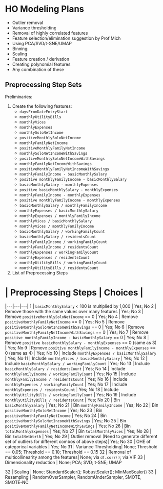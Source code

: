 # HO Modeling Plans
- Outlier removal
- Variance thresholding
- Removal of highly correlated features
- Feature selection/elimination suggestion by Prof Mich
- Using PCA/SVD/t-SNE/UMAP
- Binning
- Scaling
- Feature creation / derivation
- Creating polynomial features
- Any combination of these

## Preprocessing Step Sets
Preliminaries:
1. Create the following features:
    - `daysFromDateEntryStart`
    - `monthlyUtilityBills`
    - `monthlyVices`
    - `monthlyExpenses`
    - `monthlySoloNetIncome`
    - `positiveMonthlySoloNetIncome`
    - `monthlyFamilyNetIncome`
    - `positiveMonthlyFamilyNetIncome`
    - `monthlySoloNetIncomeWithSavings`
    - `positiveMonthlySoloNetIncomeWithSavings`
    - `monthlyFamilyNetIncomeWithSavings`
    - `positiveMonthlyFamilyNetIncomeWithSavings`
    - `monthlyFamilyIncome - basicMonthlySalary`
    - `positive monthlyFamilyIncome - basicMonthlySalary`
    - `basicMonthlySalary - monthlyExpenses`
    - `positive basicMonthlySalary - monthlyExpenses`
    - `monthlyFamilyIncome - monthlyExpenses`
    - `positive monthlyFamilyIncome - monthlyExpenses`
    - `basicMonthlySalary / monthlyFamilyIncome`
    - `monthlyExpenses / basicMonthlySalary`
    - `monthlyExpenses / monthlyFamilyIncome`
    - `monthlyVices / basicMonthlySalary`
    - `monthlyVices / monthlyFamilyIncome`
    - `basicMonthlySalary / workingFamilyCount`
    - `basicMonthlySalary / residentsCount`
    - `monthlyFamilyIncome / workingFamilyCount`
    - `monthlyFamilyIncome / residentsCount`
    - `monthlyExpenses / workingFamilyCount`
    - `monthlyExpenses / residentsCount`
    - `monthlyUtilityBills / workingFamilyCount`
    - `monthlyUtilityBills / residentsCount`
2. List of Preprocessing Steps

# | Preprocessing Steps | Choices |
|---|---|---|
1 | `basicMonthlySalary` < 100  is multiplied by 1,000 | Yes; No
2 | Remove those with the same values over many features | Yes; No
3 | Remove `positiveMonthlySoloNetIncome` == 0 | Yes; No
4 | Remove `positiveMonthlyFamilyNetIncome` == 0 | Yes; No
5 | Remove `positiveMonthlySoloNetIncomeWithSavings` == 0 | Yes; No
6 | Remove `positiveMonthlyFamilyNetIncomeWithSavings` == 0 | Yes; No
7 | Remove `positive monthlyFamilyIncome - basicMonthlySalary` == 0 | Yes; No
8 | Remove `positive basicMonthlySalary - monthlyExpenses` == 0 (same as 3) | Yes; No
9 | Remove `positive monthlyFamilyIncome - monthlyExpenses` == 0 (same as 4) | Yes; No
10 | Include `monthlyExpenses / basicMonthlySalary` | Yes; No
11 | Include `monthlyVices / basicMonthlySalary` | Yes; No
12 | Include `basicMonthlySalary / workingFamilyCount` | Yes; No
13 | Include `basicMonthlySalary / residentsCount` | Yes; No
14 | Include `monthlyFamilyIncome / workingFamilyCount` | Yes; No
15 | Include `monthlyFamilyIncome / residentsCount` | Yes; No
16 | Include `monthlyExpenses / workingFamilyCount` | Yes; No
17 | Include `monthlyExpenses / residentsCount` | Yes; No
18 | Include `monthlyUtilityBills / workingFamilyCount` | Yes; No
19 | Include `monthlyUtilityBills / residentsCount` | Yes; No
20 | Bin `basicMonthlySalary` | Yes; No
21 | Bin `monthlyFamilyIncome` | Yes; No
22 | Bin `positiveMonthlySoloNetIncome` | Yes; No
23 | Bin `positiveMonthlyFamilyNetIncome` | Yes; No
24 | Bin `positiveMonthlySoloNetIncomeWithSavings` | Yes; No
25 | Bin `positiveMonthlyFamilyNetIncomeWithSavings` | Yes; No
26 | Bin `totalMonthlyExpenses` | Yes; No
27 | Bin `totalMonthlyVices` | Yes; No
28 | Bin `totalNetWorth` | Yes; No
29 | Outlier removal (Need to generate different set of outliers for different combos of above steps)| Yes; No
30 | OHE of categorical variables | Yes; No
31 | Variance Thresholding| None; Threshold == 0.05; Threshold == 0.10; Threshold == 0.15
32 | Removal of multicollinearity among the features| None; via `df.corr()`; via VIF
33 | Dimensionality reduction | None; PCA; SVD; t-SNE; UMAP

32 | Scaling | None; StandardScaler(); RobustScaler(); MinMaxScaler()
33 | Resampling | RandomOverSampler, RandomUnderSampler, SMOTE, SMOTE-NC